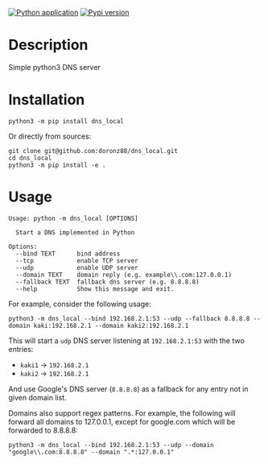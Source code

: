 [![Python application](https://github.com/doronz88/dns_local/workflows/Python%20application/badge.svg)](https://github.com/doronz88/dns_local/actions/workflows/python-app.yml "Python application action")
[![Pypi version](https://img.shields.io/pypi/v/dns_local.svg)](https://pypi.org/project/dns_local/ "PyPi package")

# Description

Simple python3 DNS server

# Installation

```shell
python3 -m pip install dns_local
```

Or directly from sources:

```shell
git clone git@github.com:doronz88/dns_local.git
cd dns_local
python3 -m pip install -e .
```

# Usage

```
Usage: python -m dns_local [OPTIONS]

  Start a DNS implemented in Python

Options:
  --bind TEXT      bind address
  --tcp            enable TCP server
  --udp            enable UDP server
  --domain TEXT    domain reply (e.g. example\\.com:127.0.0.1)
  --fallback TEXT  fallback dns server (e.g. 8.8.8.8)
  --help           Show this message and exit.
```

For example, consider the following usage:

```shell
python3 -m dns_local --bind 192.168.2.1:53 --udp --fallback 8.8.8.8 --domain kaki:192.168.2.1 --domain kaki2:192.168.2.1
```

This will start a `udp` DNS server listening at `192.168.2.1:53` with the two entries:

- `kaki1` -> `192.168.2.1`
- `kaki2` -> `192.168.2.1`

And use Google's DNS server (`8.8.8.8`) as a fallback for any entry not in given domain list.

Domains also support regex patterns. For example, the following will forward all domains to 127.0.0.1, except for google.com which will be forwarded to 8.8.8.8:

```shell
python3 -m dns_local --bind 192.168.2.1:53 --udp --domain "google\\.com:8.8.8.8" --domain ".*:127.0.0.1"
```
